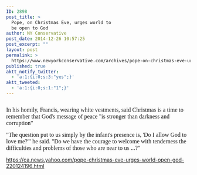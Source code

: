 ```yaml
---
ID: 2898
post_title: >
  Pope, on Christmas Eve, urges world to
  be open to God
author: NY Conservative
post_date: 2014-12-26 10:57:25
post_excerpt: ""
layout: post
permalink: >
  https://www.newyorkconservative.com/archives/pope-on-christmas-eve-urges-world-to-be-open-to-god/
published: true
aktt_notify_twitter:
  - 'a:1:{i:0;s:3:"yes";}'
aktt_tweeted:
  - 'a:1:{i:0;s:1:"1";}'
---
```

<p><img src="http://www.newyorkconservative.com/wp-content/uploads/2014/12/122614_1557_PopeonChris1.png" alt="" />
	</p><p><span style="font-family:Times New Roman;font-size:12pt">In his homily, Francis, wearing white vestments, said Christmas is a time to remember that God's message of peace "is stronger than darkness and corruption"
</span></p><p><span style="font-family:Times New Roman;font-size:12pt">"The question put to us simply by the infant's presence is, 'Do I allow God to love me?'" he said. "Do we have the courage to welcome with tenderness the difficulties and problems of those who are near to us ...?"
</span></p><p><a href="https://ca.news.yahoo.com/pope-christmas-eve-urges-world-open-god-220124196.html">https://ca.news.yahoo.com/pope-christmas-eve-urges-world-open-god-220124196.html</a>
	</p>